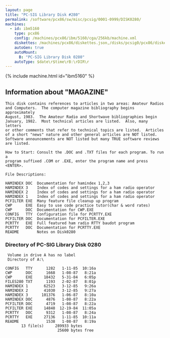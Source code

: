 ```yaml
---
layout: page
title: "PC-SIG Library Disk #280"
permalink: /software/pcx86/sw/misc/pcsig/0001-0999/DISK0280/
machines:
  - id: ibm5160
    type: pcx86
    config: /machines/pcx86/ibm/5160/cga/256kb/machine.xml
    diskettes: /machines/pcx86/diskettes.json,/disks/pcsig0/pcx86/diskettes.json
    autoGen: true
    autoMount:
      B: "PC-SIG Library Disk 0280"
    autoType: $date\r$time\rB:\rDIR\r
---
```


{% include machine.html id="ibm5160" %}

## Information about "MAGAZINE"

    This disk contains references to articles in two areas: Amateur Radios
    and Computers.  The computer magazine bibliography begins approximately
    August, 1983.  The Amateur Radio and Shortwave bibliographies begin
    January, 1982.  Most technical articles are listed.  Also, many letters
    or other comments that refer to technical topics are listed.  Articles
    of a short "news" nature and other general articles are NOT listed.
    Software announcements are NOT listed but many TRUE software reviews
    are listed.
    
    How to Start: Consult the .DOC and .TXT files for each program. To run a
    program suffixed .COM or .EXE, enter the program name and press
    <ENTER>.
    
    File Descriptions:
    
    HAMINDEX DOC  Documentation for hamindex 1,2,3
    HAMINDEX 3    Index of codes and settings for a ham radio operator
    HAMINDEX 2    Index of codes and settings for a ham radio operator
    HAMINDEX 1    Index of codes and settings for a ham radio operator
    PCFILTER EXE  Many feature file cleanup up program
    CWP      EXE  Easy to use code practice tutor(char & word rates)
    CWP      DOC  Documentation for CWP.EXE
    CONFIG   TTY  Configuration file for PCRTTY.EXE
    PCFILTER DOC  Documentation for PCFILTER.EXE
    PCRTTY   EXE  Full featured ham radio RTTY baudot program
    PCRTTY   DOC  Documentation for PCRTTY.EXE
    README        Notes on Disk0280

### Directory of PC-SIG Library Disk 0280

     Volume in drive A has no label
     Directory of A:\

    CONFIG   TTY      1282   1-11-85  10:16a
    CWP      DOC      1668   1-08-87   8:21a
    CWP      EXE     18432   5-31-84   6:05p
    FILES280 TXT      1193   2-02-87   8:01p
    HAMINDEX 1       62523   3-12-85   9:26a
    HAMINDEX 2       41030   3-12-85   9:27a
    HAMINDEX 3      101376   1-06-87   8:10a
    HAMINDEX DOC      4876   1-08-87   8:22a
    PCFILTER DOC      4719   1-08-87   8:22a
    PCFILTER EXE     14848  12-19-84  11:05a
    PCRTTY   DOC      9312   1-08-87   8:24a
    PCRTTY   EXE     27136   1-11-85  10:11a
    README            1538   1-08-87   8:19a
           13 file(s)     289933 bytes
                           25600 bytes free
